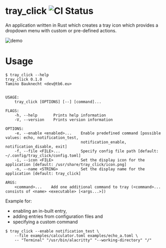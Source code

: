 # tray_click ![CI Status](https://github.com/taminob/tray_click/workflows/CI/badge.svg?branch=main)

An application written in Rust which creates a tray icon which provides
a dropdown menu with custom or pre-defined actions.

![demo](https://github.com/taminob/tray_click/assets/28907748/7bd5c297-a98d-4395-8f00-21f2df56cba2)

# Usage

```shell
$ tray_click --help
tray_click 0.1.0
Tamino Bauknecht <dev@tb6.eu>


USAGE:
    tray_click [OPTIONS] [--] [command]...

FLAGS:
    -h, --help       Prints help information
    -V, --version    Prints version information

OPTIONS:
    -e, --enable <enabled>...    Enable predefined command [possible values: echo, notification_test,
                                 notification_enable, notification_disable, exit]
    -f, --file <FILE>...         Specify config file path [default: ~/.config/tray_click/config.toml]
    -i, --icon <FILE>            Set the display icon for the application [default: /usr/share/tray_click/icon.png]
    -n, --name <STRING>          Set the display name for the application [default: tray_click]

ARGS:
    <command>...    Add one additional command to tray (<command>... consists of <name> <executable> [<args...>])
```

Example for:

- enabling an in-built entry,
- adding entries from configuration files and
- specifying a custom command

```shell
$ tray_click --enable notification_test \
    --file examples/calculator.toml examples/echo_a.toml \
    -- "Terminal" "/usr/bin/alacritty" "--working-directory" "/"
```
